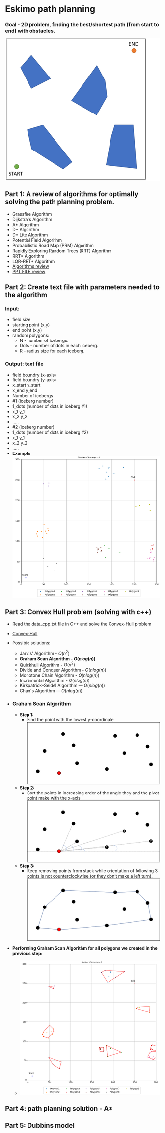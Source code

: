 # Eskimo path  planning
### Goal - 2D problem, finding the best/shortest path (from start to end) with obstacles.

![img.png](project_data/img.png)

## Part 1: A review of algorithms for optimally solving the path planning problem.
- Grassfire Algorithm
- Dijkstra's Algorithm
- A* Algorithm
- D* Algorithm
- D* Lite Algorithm
- Potential Field Algorithm
- Probabilistic Road Map (PRM) Algorithm
- Rapidly Exploring Random Trees (RRT) Algorithm
- RRT* Algorithm
- LQR-RRT* Algorithm
-  [Algorithms review](project_data/algo_review.pdf)
-  [PPT FILE review](project_data/startup%20mission%20presentaion.pptx)


## Part 2: Create text file with parameters needed to the algorithm
### Input:
- field size
- starting point (x,y)
- end point (x,y)
- random polygons:
  - N - number of icebergs.
  - Dots - number of dots in each iceberg.
  - R - radius size for each iceberg.
  
### Output: text file
- field boundry (x-axis)
- field boundry (y-axis)
- x_start y_start
- x_end y_end
- Number of icebergs
- #1 (iceberg number)
- 1_dots (number of dots in iceberg #1)
- x_1 y_1
- x_2 y_2
- .....
- #2 (iceberg number)
- 1_dots (number of dots in iceberg #2)
- x_1 y_1
- x_2 y_2
- .....
- **Example**
![img.png](project_data/feild-1.png)

## Part 3: Convex Hull problem (solving  with c++)
- Read the data_cpp.txt file in C++ and solve the Convex-Hull problem
- [Convex-Hull](https://en.wikipedia.org/wiki/Convex_hull)
- Possible solutions:
  - Jarvis’ Algorithm -  $O(n^2)$
  - **Graham Scan Algorithm - $O(nlog(n))$**
  - Quickhull Algorithm - $O(n^2)$
  - Divide and Conquer Algorithm - $O(nlog(n))$
  - Monotone Chain Algorithm - $O(nlog(n))$
  - Incremental Algorithm - $O(nlog(n))$
  - Kirkpatrick–Seidel Algorithm — $O(nlog(n))$
  - Chan's Algorithm — $O(nlog(n))$
- ### Graham Scan Algorithm
  - **Step 1:**
    - Find the point with the lowest y-coordinate
    ![img.png](project_data/GRAHM1.png)
  - **Step 2:**
    - Sort the points in increasing order of the angle they and the pivot point make with the x-axis
    ![img_1.png](project_data/GRAHM2.png)
  - **Step 3:**
    - Keep removing points from stack while orientation of following 3 points is not counterclockwise (or they don’t make a left turn). 
    ![img.png](project_data/GRAHM3.png)
    
      
- **Performing Graham Scan Algorithm for all  polygons we created in the previous step:**   
  - ![img.png](project_data/feild-2.png)



## Part 4: path planning solution - A*

## Part 5: Dubbins model

  
  
  
